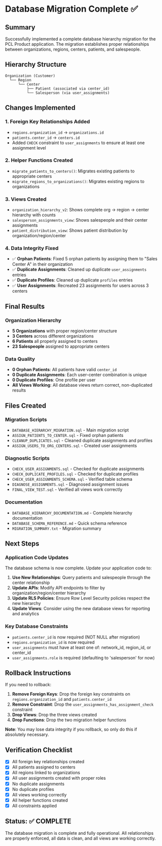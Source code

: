 # Database Migration Complete ✅

## Summary

Successfully implemented a complete database hierarchy migration for the PCL Product application. The migration establishes proper relationships between organizations, regions, centers, patients, and salespeople.

## Hierarchy Structure

```
Organization (Customer)
  └── Region
      └── Center
          ├── Patient (associated via center_id)
          └── Salesperson (via user_assignments)
```

## Changes Implemented

### 1. **Foreign Key Relationships Added**
- `regions.organization_id` → `organizations.id`
- `patients.center_id` → `centers.id`
- Added `CHECK` constraint to `user_assignments` to ensure at least one assignment level

### 2. **Helper Functions Created**
- `migrate_patients_to_centers()`: Migrates existing patients to appropriate centers
- `migrate_regions_to_organizations()`: Migrates existing regions to organizations

### 3. **Views Created**
- `organization_hierarchy_v2`: Shows complete org → region → center hierarchy with counts
- `salesperson_assignments_view`: Shows salespeople and their center assignments
- `patient_distribution_view`: Shows patient distribution by organization/region/center

### 4. **Data Integrity Fixed**
- ✅ **Orphan Patients**: Fixed 5 orphan patients by assigning them to "Sales Center A" in their organization
- ✅ **Duplicate Assignments**: Cleaned up duplicate `user_assignments` entries
- ✅ **Duplicate Profiles**: Cleaned up duplicate `profiles` entries
- ✅ **User Assignments**: Recreated 23 assignments for users across 3 centers

## Final Results

### Organization Hierarchy
- **5 Organizations** with proper region/center structure
- **3 Centers** across different organizations
- **6 Patients** all properly assigned to centers
- **23 Salespeople** assigned to appropriate centers

### Data Quality
- **0 Orphan Patients**: All patients have valid `center_id`
- **0 Duplicate Assignments**: Each user-center combination is unique
- **0 Duplicate Profiles**: One profile per user
- **All Views Working**: All database views return correct, non-duplicated results

## Files Created

### Migration Scripts
- `DATABASE_HIERARCHY_MIGRATION.sql` - Main migration script
- `ASSIGN_PATIENTS_TO_CENTER.sql` - Fixed orphan patients
- `CLEANUP_DUPLICATES.sql` - Cleaned duplicate assignments and profiles
- `ASSIGN_USERS_TO_ORG_CENTERS.sql` - Created user assignments

### Diagnostic Scripts
- `CHECK_USER_ASSIGNMENTS.sql` - Checked for duplicate assignments
- `CHECK_DUPLICATE_PROFILES.sql` - Checked for duplicate profiles
- `CHECK_USER_ASSIGNMENTS_SCHEMA.sql` - Verified table schema
- `DIAGNOSE_ASSIGNMENTS.sql` - Diagnosed assignment issues
- `FINAL_VIEW_TEST.sql` - Verified all views work correctly

### Documentation
- `DATABASE_HIERARCHY_DOCUMENTATION.md` - Complete hierarchy documentation
- `DATABASE_SCHEMA_REFERENCE.md` - Quick schema reference
- `MIGRATION_SUMMARY.txt` - Migration summary

## Next Steps

### Application Code Updates
The database schema is now complete. Update your application code to:

1. **Use New Relationships**: Query patients and salespeople through the center relationship
2. **Update APIs**: Modify API endpoints to filter by organization/region/center hierarchy
3. **Update RLS Policies**: Ensure Row Level Security policies respect the new hierarchy
4. **Update Views**: Consider using the new database views for reporting and analytics

### Key Database Constraints
- `patients.center_id` is now required (NOT NULL after migration)
- `regions.organization_id` is now required
- `user_assignments` must have at least one of: network_id, region_id, or center_id
- `user_assignments.role` is required (defaulting to 'salesperson' for now)

## Rollback Instructions

If you need to rollback:

1. **Remove Foreign Keys**: Drop the foreign key constraints on `regions.organization_id` and `patients.center_id`
2. **Remove Constraint**: Drop the `user_assignments_has_assignment_check` constraint
3. **Drop Views**: Drop the three views created
4. **Drop Functions**: Drop the two migration helper functions

**Note**: You may lose data integrity if you rollback, so only do this if absolutely necessary.

## Verification Checklist

- [x] All foreign key relationships created
- [x] All patients assigned to centers
- [x] All regions linked to organizations
- [x] All user assignments created with proper roles
- [x] No duplicate assignments
- [x] No duplicate profiles
- [x] All views working correctly
- [x] All helper functions created
- [x] All constraints applied

## Status: ✅ COMPLETE

The database migration is complete and fully operational. All relationships are properly enforced, all data is clean, and all views are working correctly.

